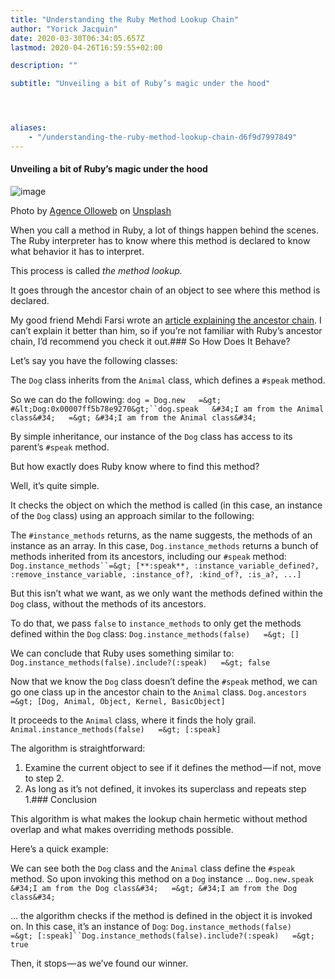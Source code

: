 ```yaml
---
title: "Understanding the Ruby Method Lookup Chain"
author: "Yorick Jacquin"
date: 2020-03-30T06:34:05.657Z
lastmod: 2020-04-26T16:59:55+02:00

description: ""

subtitle: "Unveiling a bit of Ruby’s magic under the hood"




aliases:
    - "/understanding-the-ruby-method-lookup-chain-d6f9d7997849"
---
```


#### Unveiling a bit of Ruby’s magic under the hood




![image](https://cdn-images-1.medium.com/max/800/0*30mrS9RLd45EZ54N)

Photo by [Agence Olloweb](https://unsplash.com/@olloweb?utm_source=medium&amp;utm_medium=referral) on [Unsplash](https://unsplash.com?utm_source=medium&amp;utm_medium=referral)



When you call a method in Ruby, a lot of things happen behind the scenes. The Ruby interpreter has to know where this method is declared to know what behavior it has to interpret.

This process is called _the method lookup._

It goes through the ancestor chain of an object to see where this method is declared.

My good friend Mehdi Farsi wrote an [article explaining the ancestor chain](https://medium.com/rubycademy/ruby-object-model-part-1-4d06fa486bec). I can’t explain it better than him, so if you’re not familiar with Ruby’s ancestor chain, I’d recommend you check it out.### So How Does It Behave?

Let’s say you have the following classes:




The `Dog` class inherits from the `Animal` class, which defines a `#speak` method.

So we can do the following:
`dog = Dog.new  
=&gt; #&lt;Dog:0x00007ff5b78e9270&gt;``dog.speak  
&#34;I am from the Animal class&#34;  
=&gt; &#34;I am from the Animal class&#34;`

By simple inheritance, our instance of the `Dog` class has access to its parent’s `#speak` method.

But how exactly does Ruby know where to find this method?

Well, it’s quite simple.

It checks the object on which the method is called (in this case, an instance of the `Dog` class) using an approach similar to the following:

The `#instance_methods` returns, as the name suggests, the methods of an instance as an array. In this case, `Dog.instance_methods` returns a bunch of methods inherited from its ancestors, including our `#speak` method:
`Dog.instance_methods``=&gt; [**:speak**, :instance_variable_defined?, :remove_instance_variable, :instance_of?, :kind_of?, :is_a?, ...]`

But this isn’t what we want, as we only want the methods defined within the `Dog` class, without the methods of its ancestors.

To do that, we pass `false` to `instance_methods` to only get the methods defined within the `Dog` class:
`Dog.instance_methods(false)  
=&gt; []`

We can conclude that Ruby uses something similar to:
`Dog.instance_methods(false).include?(:speak)  
=&gt; false`

Now that we know the `Dog` class doesn’t define the `#speak` method, we can go one class up in the ancestor chain to the `Animal` class.
`Dog.ancestors  
=&gt; [Dog, Animal, Object, Kernel, BasicObject]`

It proceeds to the `Animal` class, where it finds the holy grail.
`Animal.instance_methods(false)  
=&gt; [:speak]`

The algorithm is straightforward:

1.  Examine the current object to see if it defines the method — if not, move to step 2.
2.  As long as it’s not defined, it invokes its superclass and repeats step 1.### Conclusion

This algorithm is what makes the lookup chain hermetic without method overlap and what makes overriding methods possible.

Here’s a quick example:




We can see both the `Dog` class and the `Animal` class define the `#speak` method. So upon invoking this method on a `Dog` instance …
`Dog.new.speak  
&#34;I am from the Dog class&#34;  
=&gt; &#34;I am from the Dog class&#34;`

… the algorithm checks if the method is defined in the object it is invoked on. In this case, it’s an instance of `Dog`:
`Dog.instance_methods(false)  
=&gt; [:speak]``Dog.instance_methods(false).include?(:speak)  
=&gt; true`

Then, it stops — as we’ve found our winner.
